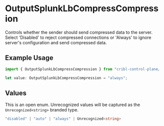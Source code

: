 # OutputSplunkLbCompressCompression

Controls whether the sender should send compressed data to the server. Select 'Disabled' to reject compressed connections or 'Always' to ignore server's configuration and send compressed data.

## Example Usage

```typescript
import { OutputSplunkLbCompressCompression } from "cribl-control-plane/models";

let value: OutputSplunkLbCompressCompression = "always";
```

## Values

This is an open enum. Unrecognized values will be captured as the `Unrecognized<string>` branded type.

```typescript
"disabled" | "auto" | "always" | Unrecognized<string>
```